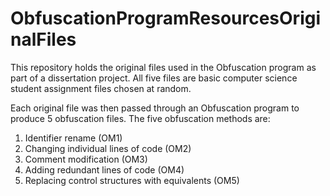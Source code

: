 # ObfuscationProgramResourcesOriginalFiles
This repository holds the original files used in the Obfuscation program as part of a dissertation project.
All five files are basic computer science student assignment files chosen at random.

Each original file was then passed through an Obfuscation program to produce 5 obfuscation files.
The five obfuscation methods are:
1. Identifier rename (OM1)
2. Changing individual lines of code (OM2)
3. Comment modification (OM3)
4. Adding redundant lines of code (OM4)
5. Replacing control structures with equivalents (OM5)
